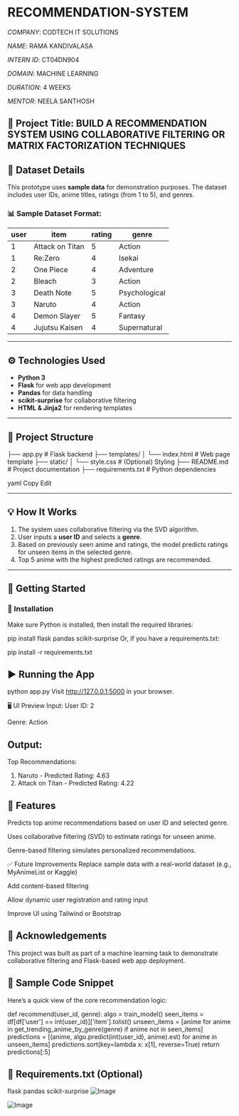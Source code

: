 # RECOMMENDATION-SYSTEM

*COMPANY*: CODTECH IT SOLUTIONS

*NAME*: RAMA KANDIVALASA 

*INTERN ID*: CT04DN904

*DOMAIN*: MACHINE LEARNING 

*DURATION*: 4 WEEKS

*MENTOR*: NEELA SANTHOSH

## 📌 Project Title: BUILD A RECOMMENDATION SYSTEM USING COLLABORATIVE FILTERING OR MATRIX FACTORIZATION TECHNIQUES

## 📁 Dataset Details

This prototype uses **sample data** for demonstration purposes. The dataset includes user IDs, anime titles, ratings (from 1 to 5), and genres.

### 📊 Sample Dataset Format:

| user | item            | rating | genre           |
|------|------------------|--------|------------------|
| 1    | Attack on Titan | 5      | Action          |
| 1    | Re:Zero         | 4      | Isekai          |
| 2    | One Piece       | 4      | Adventure       |
| 2    | Bleach          | 3      | Action          |
| 3    | Death Note      | 5      | Psychological   |
| 3    | Naruto          | 4      | Action          |
| 4    | Demon Slayer    | 5      | Fantasy         |
| 4    | Jujutsu Kaisen  | 4      | Supernatural    |

---

## ⚙️ Technologies Used

- **Python 3**
- **Flask** for web app development
- **Pandas** for data handling
- **scikit-surprise** for collaborative filtering
- **HTML & Jinja2** for rendering templates

---

## 📂 Project Structure

├── app.py # Flask backend
├── templates/
│ └── index.html # Web page template
├── static/
│ └── style.css # (Optional) Styling
├── README.md # Project documentation
├── requirements.txt # Python dependencies

yaml
Copy
Edit

---

## 💡 How It Works

1. The system uses collaborative filtering via the SVD algorithm.
2. User inputs a **user ID** and selects a **genre**.
3. Based on previously seen anime and ratings, the model predicts ratings for unseen items in the selected genre.
4. Top 5 anime with the highest predicted ratings are recommended.

---

## 🚀 Getting Started

### 🔧 Installation

Make sure Python is installed, then install the required libraries:


pip install flask pandas scikit-surprise
Or, if you have a requirements.txt:


pip install -r requirements.txt
## ▶️ Running the App

python app.py
Visit http://127.0.0.1:5000 in your browser.

🖥️ UI Preview
Input:
User ID: 2

Genre: Action

## Output:

Top Recommendations:
1. Naruto - Predicted Rating: 4.63
2. Attack on Titan - Predicted Rating: 4.22
## 📌 Features
Predicts top anime recommendations based on user ID and selected genre.

Uses collaborative filtering (SVD) to estimate ratings for unseen anime.

Genre-based filtering simulates personalized recommendations.

✅ Future Improvements
Replace sample data with a real-world dataset (e.g., MyAnimeList or Kaggle)

Add content-based filtering

Allow dynamic user registration and rating input

Improve UI using Tailwind or Bootstrap

## 📣 Acknowledgements
This project was built as part of a machine learning task to demonstrate collaborative filtering and Flask-based web app deployment.

## 🧾 Sample Code Snippet
Here’s a quick view of the core recommendation logic:

def recommend(user_id, genre):
    algo = train_model()
    seen_items = df[df['user'] == int(user_id)]['item'].tolist()
    unseen_items = [anime for anime in get_trending_anime_by_genre(genre) if anime not in seen_items]
    predictions = [(anime, algo.predict(int(user_id), anime).est) for anime in unseen_items]
    predictions.sort(key=lambda x: x[1], reverse=True)
    return predictions[:5]
## 🧪 Requirements.txt (Optional)

flask
pandas
scikit-surprise
![Image](https://github.com/user-attachments/assets/d76947cc-1107-4dde-8d53-297d9f31e111)

![Image](https://github.com/user-attachments/assets/90c4f3b9-0482-4688-b853-4371e006916b)

